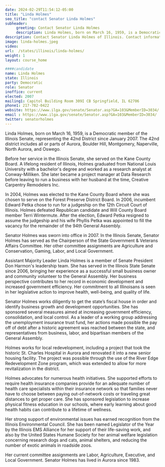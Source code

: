 ```yaml
---
date: 2024-02-29T11:54:12-05:00
title: "Linda Holmes"
seo_title: "contact Senator Linda Holmes"
subheader:
     greeting: Contact Senator Linda Holmes
     description: Linda Holmes, born on March 16, 1959, is a Democratic member of the Illinois Senate, representing the 42nd District since January 2007. The 42nd district includes all or parts of Aurora, Boulder Hill, Montgomery, Naperville, North Aurora, and Oswego.
description: Contact Senator Linda Holmes of Illinois. Contact information for Linda Holmes includes email address, phone number, and mailing address.
image: linda-holmes.jpeg
video:
url:  /states/illinois/linda-holmes/
weight: 1
layout: course_home

####candidate
name: Linda Holmes
state: Illinois
party: Democratic
role: Senator
inoffice: current
elected: 2007
mailing1: Capitol Building Room 309I CB Springfield, IL 62706
phone1: 217-782-0422
website: https://www.ilga.gov/senate/Senator.asp?GA=103&MemberID=3034/
email : https://www.ilga.gov/senate/Senator.asp?GA=103&MemberID=3034/
twitter: senatorholmes
---
```


Linda Holmes, born on March 16, 1959, is a Democratic member of the Illinois Senate, representing the 42nd District since January 2007. The 42nd district includes all or parts of Aurora, Boulder Hill, Montgomery, Naperville, North Aurora, and Oswego.

Before her service in the Illinois Senate, she served on the Kane County Board. A lifelong resident of Illinois, Holmes graduated from National Louis University with a bachelor's degree and worked as a research analyst at Conway-Milliken. She later became a project manager at Data Research before leaving to run a business with her husband at the time, Creative Carpentry Remodelers Inc.

In 2004, Holmes was elected to the Kane County Board where she was chosen to serve on the Forest Preserve District Board. In 2006, incumbent Edward Petka chose to run for a judgeship on the 12th Circuit Court of Illinois. Holmes defeated Republican candidate and Will County Board member Terri Wintermute. After the election, Edward Petka resigned to assume the judgeship and his wife Phyllis Petka was appointed to fill the vacancy for the remainder of the 94th General Assembly.

Senator Holmes was sworn into office in 2007. In the Illinois Senate, Senator Holmes has served as the Chairperson of the State Government & Veterans Affairs Committee. Her other committee assignments are Agriculture and Conservation, Gaming, Labor, and Local Government.

Assistant Majority Leader Linda Holmes is a member of Senate President Don Harmon's leadership team. She has served in the Illinois State Senate since 2006, bringing her experience as a successful small business owner and community volunteer to the General Assembly. Her business perspective contributes to her record in economic development and increased government efficiency. Her commitment to all Illinoisans is seen in her legislative action to improve health, well-being, and quality of life.

Senator Holmes works diligently to get the state’s fiscal house in order and identify business growth and development opportunities. She has sponsored several measures aimed at increasing government efficiency, consolidation, and local control. As a leader of a working group addressing the unemployment insurance trust fund, her actions made possible the pay off of debt after a historic agreement was reached between the state, and representatives from business, labor, and bipartisan members of the General Assembly.

Holmes works for local redevelopment, including a project that took the historic St. Charles Hospital in Aurora and renovated it into a new senior housing facility. The project was possible through the use of the River Edge Redevelopment Zone program, which was extended to allow for more revitalization in the district.

Holmes advocates for numerous health initiatives. She supported efforts to require health insurance companies provide for an adequate number of health care specialists within their insurance network so that families never have to choose between paying out-of-network costs or traveling great distances to get proper care. She has sponsored legislation to increase physical fitness education in our schools, where early learning about good health habits can contribute to a lifetime of wellness.

Her strong support of environmental issues has earned recognition from the Illinois Environmental Council. She has been named Legislator of the Year by the Illinois EMS Alliance for her support of their life-saving work, and also by the United States Humane Society for her animal welfare legislation concerning research dogs and cats, animal shelters, and reducing the number of exotic animals in roadside zoos.

Her current committee assignments are Labor, Agriculture, Executive, and Local Government. Senator Holmes has lived in Aurora since 1983.
